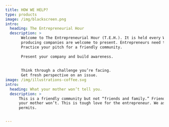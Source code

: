 ```yaml
---
title: HOW WE HELP?
type: products
image: /img/blackscreen.png
intro:
  heading: The Entrepreneurial Hour
  description: >
       Welcome to The Entrepreneurial Hour (T.E.H.). It is held every Wednesday at 8 AM EST at Tech Alpharetta and virtually via Zoom. Entrepreneurs of all ages and at all stages from "dreamers" to early stage revenue
       producing companies are welcome to present. Entrepreneurs need to reassess their direction constantly during the early stages of bringing an idea to life. We offer you the chance to:  
       Practice your pitch for a friendly community.
       
       Present your company and build awareness.
       
       
       Think through a challenge you’re facing.
       Get fresh perspective on an issue.
image: /img/illustrations-coffee.svg
intro:
  heading: What your mother won’t tell you.
  description: >
      This is a friendly community but not “friends and family.” Friends and family are very supportive and necessary to success and we give thanks for that. But they are not always objective or candid. We tell you what
      your mother won’t. This is tough love for the entrepreneur. We ask many questions of clarification and rigorously assess your ideas and marketability and the value of your opportunity or at least as much as time
      permits. 


---
```



